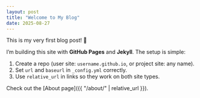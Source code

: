 ```yaml
---
layout: post
title: "Welcome to My Blog"
date: 2025-08-27
---
```


This is my very first blog post! 🚀

I’m building this site with **GitHub Pages** and **Jekyll**. The setup is simple:

1. Create a repo (user site: `username.github.io`, or project site: any name).
2. Set `url` and `baseurl` in `_config.yml` correctly.
3. Use `relative_url` in links so they work on both site types.

Check out the [About page]({{ "/about/" | relative_url }}).

